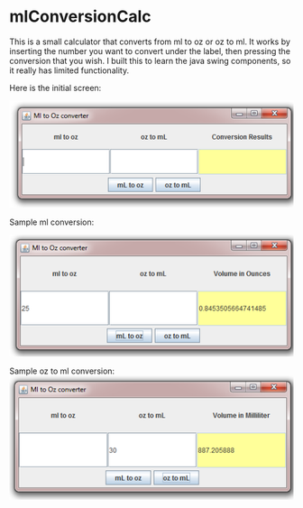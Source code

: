 # mlConversionCalc
This is a small calculator that converts from ml to oz or oz to ml. It works by inserting the number you want to convert under the label,
then pressing the conversion that you wish. I built this to learn the java swing components, so it really has limited functionality.

Here is the initial screen:

![blank screen](https://github.com/mdecaire/mlConversionCalc/blob/master/mltooz/mltooz_blank.PNG)

Sample ml conversion:

![ml conversion](https://github.com/mdecaire/mlConversionCalc/blob/master/mltooz/mltooz_ml.PNG)

Sample oz to ml conversion:
![ounces to milliliters](https://github.com/mdecaire/mlConversionCalc/blob/master/mltooz/mltooz_ounce.PNG)
